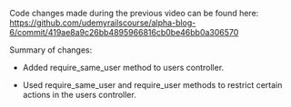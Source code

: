 Code changes made during the previous video can be found here: https://github.com/udemyrailscourse/alpha-blog-6/commit/419ae8a9c26bb4895966816cb0be46bb0a306570

Summary of changes:

- Added require_same_user method to users controller.

- Used require_same_user and require_user methods to restrict certain actions in the users controller.